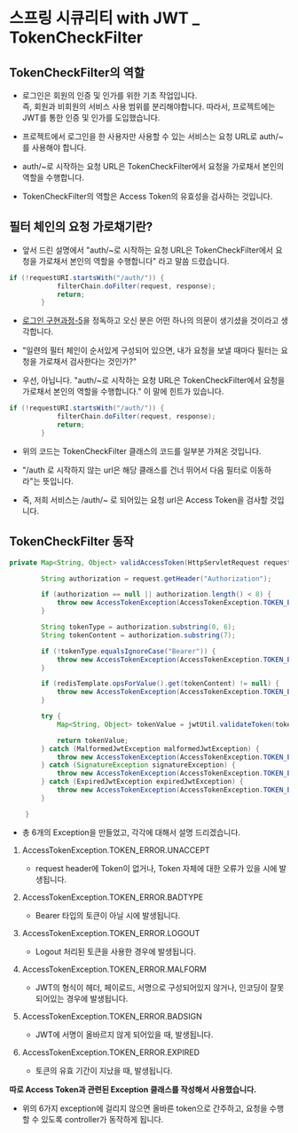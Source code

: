 # 스프링 시큐리티 with JWT _ TokenCheckFilter

## TokenCheckFilter의 역할
* 로그인은 회원의 인증 및 인가를 위한 기초 작업입니다.   
즉, 회원과 비회원의 서비스 사용 범위를 분리해야합니다. 따라서, 프로젝트에는 JWT를 통한 인증 및 인가를 도입했습니다.

* 프로젝트에서 로그인을 한 사용자만 사용할 수 있는 서비스는 요청 URL로 auth/~ 를 사용해야 합니다.

* auth/~로 시작하는 요청 URL은 TokenCheckFilter에서 요청을 가로채서 본인의 역할을 수행합니다.

* TokenCheckFilter의 역할은 Access Token의 유효성을 검사하는 것입니다.

## 필터 체인의 요청 가로채기란?
* 앞서 드린 설명에서 "auth/~로 시작하는 요청 URL은 TokenCheckFilter에서 요청을 가로채서 본인의 역할을 수행합니다" 라고 말씀 드렸습니다.

```java
if (!requestURI.startsWith("/auth/")) {
            filterChain.doFilter(request, response);
            return;
        }
```

* [로그인 구현과정-5](https://github.com/JAEYEONsss/TIL/blob/main/Paran/Login_5.md)을 정독하고 오신 분은 어떤 하나의 의문이 생기셨을 것이라고 생각합니다.

* "일련의 필터 체인이 순서있게 구성되어 있으면, 내가 요청을 보낼 때마다 필터는 요청을 가로채서 검사한다는 것인가?"

* 우선, 아닙니다. "auth/~로 시작하는 요청 URL은 TokenCheckFilter에서 요청을 가로채서 본인의 역할을 수행합니다." 이 말에 힌트가 있습니다.

```java
if (!requestURI.startsWith("/auth/")) {
            filterChain.doFilter(request, response);
            return;
        }
```

* 위의 코드는 TokenCheckFilter 클래스의 코드를 일부분 가져온 것입니다.

* "/auth 로 시작하지 않는 url은 해당 클래스를 건너 뛰어서 다음 필터로 이동하라"는 뜻입니다.

* 즉, 저희 서비스는 /auth/~ 로 되어있는 요청 url은 Access Token을 검사할 것입니다.

## TokenCheckFilter 동작

```java
private Map<String, Object> validAccessToken(HttpServletRequest request) throws AccessTokenException {

        String authorization = request.getHeader("Authorization");

        if (authorization == null || authorization.length() < 8) {
            throw new AccessTokenException(AccessTokenException.TOKEN_ERROR.UNACCEPT);
        }

        String tokenType = authorization.substring(0, 6);
        String tokenContent = authorization.substring(7);

        if (!tokenType.equalsIgnoreCase("Bearer")) {
            throw new AccessTokenException(AccessTokenException.TOKEN_ERROR.BADTYPE);
        }

        if (redisTemplate.opsForValue().get(tokenContent) != null) {
            throw new AccessTokenException(AccessTokenException.TOKEN_ERROR.LOGOUT);
        }

        try {
            Map<String, Object> tokenValue = jwtUtil.validateToken(tokenContent);

            return tokenValue;
        } catch (MalformedJwtException malformedJwtException) {
            throw new AccessTokenException(AccessTokenException.TOKEN_ERROR.MALFORM);
        } catch (SignatureException signatureException) {
            throw new AccessTokenException(AccessTokenException.TOKEN_ERROR.BADSIGN);
        } catch (ExpiredJwtException expiredJwtException) {
            throw new AccessTokenException(AccessTokenException.TOKEN_ERROR.EXPIRED);
        }

    }
```

* 총 6개의 Exception을 만들었고, 각각에 대해서 설명 드리겠습니다.

1. AccessTokenException.TOKEN_ERROR.UNACCEPT
    * request header에 Token이 없거나, Token 자체에 대한 오류가 있을 시에 발생됩니다.

2. AccessTokenException.TOKEN_ERROR.BADTYPE
    * Bearer 타입의 토큰이 아닐 시에 발생됩니다.

3. AccessTokenException.TOKEN_ERROR.LOGOUT
    * Logout 처리된 토큰을 사용한 경우에 발생됩니다.

4. AccessTokenException.TOKEN_ERROR.MALFORM
    * JWT의 형식이 헤더, 페이로드, 서명으로 구성되어있지 않거나, 인코딩이 잘못 되어있는 경우에 발생됩니다.

5. AccessTokenException.TOKEN_ERROR.BADSIGN
    * JWT에 서명이 올바르지 않게 되어있을 때, 발생됩니다.

6. AccessTokenException.TOKEN_ERROR.EXPIRED
    * 토큰의 유효 기간이 지났을 때, 발생됩니다.

<b>따로 Access Token과 관련된 Exception 클래스를 작성해서 사용했습니다.</b>

* 위의 6가지 exception에 걸리지 않으면 올바른 token으로 간주하고, 요청을 수행할 수 있도록 controller가 동작하게 됩니다.